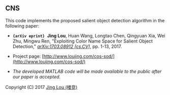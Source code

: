 ## CNS

This code implements the proposed salient object detection algorithm in the following paper:

 - **`{arXiv eprint}`**&nbsp;&nbsp;**Jing Lou**, Huan Wang, Longtao Chen, Qingyuan Xia, Wei Zhu, Mingwu Ren, "Exploiting Color Name Space for Salient Object Detection," *[arXiv:1703.08912 [cs.CV]](https://arxiv.org/abs/1703.08912)*, pp. 1-13, 2017.

 - Project page: [http://www.loujing.com/cos-sod/](http://www.loujing.com/cos-sod/)

 - *The developed MATLAB code will be made available to the public after our paper is accepted.*

Copyright (C) 2017 [Jing Lou (楼竞)](http://www.loujing.com/)
